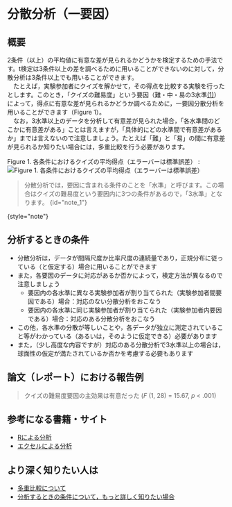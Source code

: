 # 分散分析（一要因）

## 概要


2条件（以上）の平均値に有意な差が見られるかどうかを検定するための手法です。t検定は3条件以上の差を調べるために用いることができないのに対して，分散分析は3条件以上でも用いることができます。  
　たとえば，実験参加者にクイズを解かせて，その得点を比較する実験を行ったとします。このとき，「クイズの難易度」という要因（難・中・易の3水準[(1)](#note_1 "分散分析では，要因に含まれる条件のことを「水準」と呼びます。")）によって，得点に有意な差が見られるかどうか調べるために，一要因分散分析を用いることができます（Figure 1）。  
　なお，3水準以上のデータを分析して有意差が見られた場合，「各水準間のどこかに有意差がある」ことは言えますが，「具体的にどの水準間で有意差があるか」までは言えないので注意しましょう。たとえば「難」と「易」の間に有意差が見られるか知りたい場合には，多重比較を行う必要があります。

Figure 1. 各条件におけるクイズの平均得点（エラーバーは標準誤差）
: ![Figure 1. 各条件におけるクイズの平均得点（エラーバーは標準誤差）](analysis-of-variance-one-factorial_image.png "Figure 1. 各条件におけるクイズの平均得点（エラーバーは標準誤差）")



> 分散分析では，要因に含まれる条件のことを「水準」と呼びます。この場合はクイズの難易度という要因内に3つの条件があるので，「3水準」となります。
> {id="note_1"}
> 
{style="note"}

[note_1]: #note_1

## 分析するときの条件
- 分散分析は，データが間隔尺度か比率尺度の連続量であり，正規分布に従っている（と仮定する）場合に用いることができます
- また，各要因のデータに対応があるか否かによって，検定方法が異なるので注意しましょう
    - 要因内の各水準に異なる実験参加者が割り当てられた（実験参加者間要因である）場合：対応のない分散分析をおこなう
    - 要因内の各水準に同じ実験参加者が割り当てられた（実験参加者内要因である）場合：対応のある分散分析をおこなう
- この他，各水準の分散が等しいことや，各データが独立に測定されていること等がわかっている（あるいは，そのように仮定できる）必要があります
- また，（少し高度な内容ですが）対応のある分散分析で3水準以上の場合は，球面性の仮定が満たされているか否かを考慮する必要もあります

## 論文（レポート）における報告例
> クイズの難易度要因の主効果は有意だった (*F* (1, 28) = 15.67, *p* < .001)

## 参考になる書籍・サイト
- [Rによる分析](http://mizumot.com/handbook/?page_id=219)
- [エクセルによる分析](https://udemy.benesse.co.jp/marketing/basic/excel_analyse.html)

## より深く知りたい人は
- [多重比較について](http://riseki.php.xdomain.jp/index.php?ANOVA君%2F多重比較の方法)
- [分析するときの条件について，もっと詳しく知りたい場合](https://norimune.net/1761)

